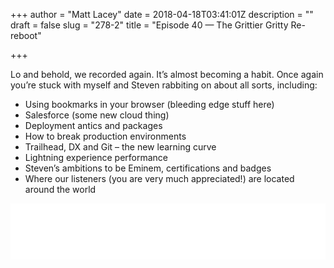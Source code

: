 +++
author = "Matt Lacey"
date = 2018-04-18T03:41:01Z
description = ""
draft = false
slug = "278-2"
title = "Episode 40 — The Grittier Gritty Re-reboot"

+++


<p>Lo and behold, we recorded again. It&#8217;s almost becoming a habit. Once again you&#8217;re stuck with myself and Steven rabbiting on about all sorts, including:</p>
<ul>
<li>Using bookmarks in your browser (bleeding edge stuff here)</li>
<li>Salesforce (some new cloud thing)</li>
<li>Deployment antics and packages</li>
<li>How to break production environments</li>
<li>Trailhead, DX and Git &#8211; the new learning curve</li>
<li>Lightning experience performance</li>
<li>Steven&#8217;s ambitions to be Eminem, certifications and badges</li>
<li>Where our listeners (you are very much appreciated!) are located around the world</li>
</ul>
<p><iframe style="border: none" src="//html5-player.libsyn.com/embed/episode/id/6493678/height/90/theme/custom/autoplay/no/autonext/no/thumbnail/yes/preload/no/no_addthis/no/direction/backward/render-playlist/no/custom-color/336699/" height="90" width="100%" scrolling="no"  allowfullscreen webkitallowfullscreen mozallowfullscreen oallowfullscreen msallowfullscreen></iframe></p>



